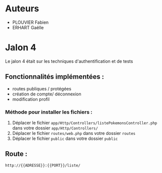 # Auteurs
- PLOUVIER Fabien
- ERHART Gaëlle

# Jalon 4

Le jalon 4 était sur les techniques d'authentification et de tests
## Fonctionnalités implémentées :
- routes publiques / protégées
- création de compte/ déconnexion
- modification profil

### Méthode pour installer les fichiers :
1) Déplacer le fichier ``app/Http/Controllers/listePokemonsController.php`` dans votre dossier ``app/Http/Controllers/``
2) Déplacer le fichier ``routes/web.php`` dans votre dossier ``routes``
3) Déplacer le fichier ``public`` dans votre dossier ``public``

## Route :
``http://{{ADRESSE}}:{{PORT}}/liste/``


